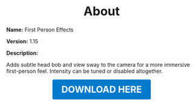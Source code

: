 <h1 style="text-align:center; font-size:2rem; font-weight:bold;">About</h1>

**Name:**
First Person Effects

**Version:**
1.15

**Description:**

Adds subtle head bob and view sway to the camera for a more immersive first-person feel. Intensity can be tuned or disabled altogether.




<p align="center"><a href="https://github.com/LiliaFramework/Modules/raw/refs/heads/gh-pages/firstpersoneffects.zip" style="display:inline-block;padding:12px 24px;font-size:1.5rem;font-weight:bold;text-decoration:none;color:#fff;background-color:var(--md-primary-fg-color,#007acc);border-radius:4px;">DOWNLOAD HERE</a></p>